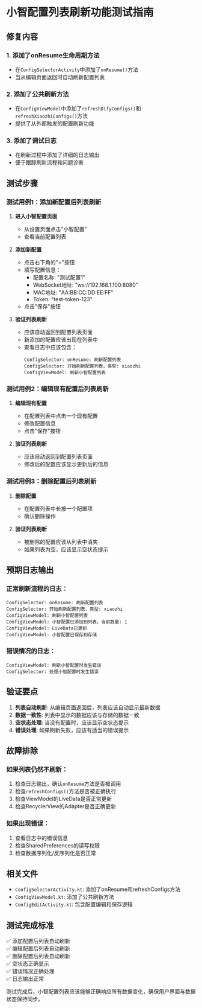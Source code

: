 # 小智配置列表刷新功能测试指南

## 修复内容

### 1. 添加了onResume生命周期方法
- 在`ConfigSelectorActivity`中添加了`onResume()`方法
- 当从编辑页面返回时自动刷新配置列表

### 2. 添加了公共刷新方法
- 在`ConfigViewModel`中添加了`refreshDifyConfigs()`和`refreshXiaozhiConfigs()`方法
- 提供了从外部触发的配置刷新功能

### 3. 添加了调试日志
- 在刷新过程中添加了详细的日志输出
- 便于跟踪刷新流程和问题诊断

## 测试步骤

### 测试用例1：添加新配置后列表刷新
1. **进入小智配置页面**
   - 从设置页面点击"小智配置"
   - 查看当前配置列表

2. **添加新配置**
   - 点击右下角的"+"按钮
   - 填写配置信息：
     - 配置名称: "测试配置1"
     - WebSocket地址: "ws://192.168.1.100:8080"
     - MAC地址: "AA:BB:CC:DD:EE:FF"
     - Token: "test-token-123"
   - 点击"保存"按钮

3. **验证列表刷新**
   - 应该自动返回到配置列表页面
   - 新添加的配置应该出现在列表中
   - 查看日志中应该包含：
     ```
     ConfigSelector: onResume: 刷新配置列表
     ConfigSelector: 开始刷新配置列表，类型: xiaozhi
     ConfigViewModel: 刷新小智配置列表
     ```

### 测试用例2：编辑现有配置后列表刷新
1. **编辑现有配置**
   - 在配置列表中点击一个现有配置
   - 修改配置信息
   - 点击"保存"按钮

2. **验证列表刷新**
   - 应该自动返回到配置列表页面
   - 修改后的配置应该显示更新后的信息

### 测试用例3：删除配置后列表刷新
1. **删除配置**
   - 在配置列表中长按一个配置项
   - 确认删除操作

2. **验证列表刷新**
   - 被删除的配置应该从列表中消失
   - 如果列表为空，应该显示空状态提示

## 预期日志输出

### 正常刷新流程的日志：
```
ConfigSelector: onResume: 刷新配置列表
ConfigSelector: 开始刷新配置列表，类型: xiaozhi
ConfigViewModel: 刷新小智配置列表
ConfigViewModel: 小智配置已添加到列表，当前数量: 1
ConfigViewModel: LiveData已更新
ConfigViewModel: 小智配置已保存到存储
```

### 错误情况的日志：
```
ConfigViewModel: 刷新小智配置时发生错误
ConfigSelector: 处理小智配置时发生错误
```

## 验证要点

1. **列表自动刷新**: 从编辑页面返回后，列表应该自动显示最新数据
2. **数据一致性**: 列表中显示的数据应该与存储的数据一致
3. **空状态处理**: 当没有配置时，应该显示空状态提示
4. **错误处理**: 如果刷新失败，应该有适当的错误提示

## 故障排除

### 如果列表仍然不刷新：
1. 检查日志输出，确认`onResume`方法是否被调用
2. 检查`refreshConfigs()`方法是否被正确执行
3. 检查ViewModel的LiveData是否正常更新
4. 检查RecyclerView的Adapter是否正确更新

### 如果出现错误：
1. 查看日志中的错误信息
2. 检查SharedPreferences的读写权限
3. 检查数据序列化/反序列化是否正常

## 相关文件

- `ConfigSelectorActivity.kt`: 添加了onResume和refreshConfigs方法
- `ConfigViewModel.kt`: 添加了公共刷新方法
- `ConfigEditActivity.kt`: 包含配置编辑和保存逻辑

## 测试完成标准

✅ 添加配置后列表自动刷新  
✅ 编辑配置后列表自动刷新  
✅ 删除配置后列表自动刷新  
✅ 空状态正确显示  
✅ 错误情况正确处理  
✅ 日志输出正常  

测试完成后，小智配置列表应该能够正确响应所有数据变化，确保用户界面与数据状态保持同步。

